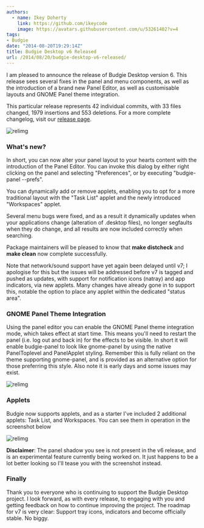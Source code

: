 ```yaml
---
authors:
  - name: Ikey Doherty
    link: https://github.com/ikeycode
    image: https://avatars.githubusercontent.com/u/53261402?v=4
tags:
- Budgie
date: "2014-08-20T19:29:14Z"
title: Budgie Desktop v6 Released
url: /2014/08/20/budgie-desktop-v6-released/
---
```


I am pleased to announce the release of Budgie Desktop version 6. This release sees several fixes in the panel and menu components, as well as the 
introduction of a brand new Panel Editor, as well as customisable layouts and GNOME Panel theme integration.
<!--more-->
This particular release represents 42 individual commits, with 33 files changed, 1979 insertions and 553 deletions. For a more complete changelog, visit our 
[release page](https://github.com/solus-project/budgie-desktop/releases/tag/v6 "GitHub: Budgie Desktop v6").

![relimg](https://solus-project.com/release_images/PanelEditor.png)

### What's new?

In short, you can now alter your panel layout to your hearts content with the introduction of the Panel Editor. You can invoke this dialog by either right clicking on the 
panel and selecting "Preferences", or by executing "budgie-panel --prefs".

You can dynamically add or remove applets, enabling you to opt for a more traditional layout with the "Task List" applet and the newly introduced "Workspaces" applet.

Several menu bugs were fixed, and as a result it dynamically updates when your applications change (alteration of .desktop files), no longer segfaults when they do 
change, and all results are now included correctly when searching.

Package maintainers will be pleased to know that **make distcheck** and **make clean** now complete successfully.

Note that network/sound support have yet again been delayed until v7; I apologise for this but the issues will be addressed before v7 is tagged and pushed as 
updates, with support for notification icons (natray) and app indicators, via new applets. Many changes have already gone in to support this, notable the option to 
place any applet within the dedicated "status area".

### GNOME Panel Theme Integration

Using the panel editor you can enable the GNOME Panel theme integration mode, which takes effect at start time. This means you'll need to restart the panel 
(i.e. log out and back in) for the effects to be visible. In short it will enable budgie-panel to look like gnome-panel by using the native PanelToplevel and PanelApplet 
styling. Remember this is fully reliant on the theme supporting gnome-panel, and is provided as an alternative option for those preferring this style. Also note it is 
early days and some issues may exist.

![relimg](https://solus-project.com/release_images/NumixAndPanel.png)

### Applets

Budgie now supports applets, and as a starter I've included 2 additional applets: Task List, and Workspaces. You can see them in operation in the screenshot below

![relimg](https://solus-project.com/release_images/Workspaces.png)

**Disclaimer**: The panel shadow you see is not present in the v6 release, and is an experimental feature currently being worked on. It just happens to be a 
lot better looking so I'll tease you with the screenshot instead.

### Finally

Thank you to everyone who is continuing to support the Budgie Desktop project. I look forward, as with every release, to engaging with you and getting feedback on how to continue improving the project. The roadmap for v7 is very clear: Support tray icons, indicators and become officially stable. No biggy.